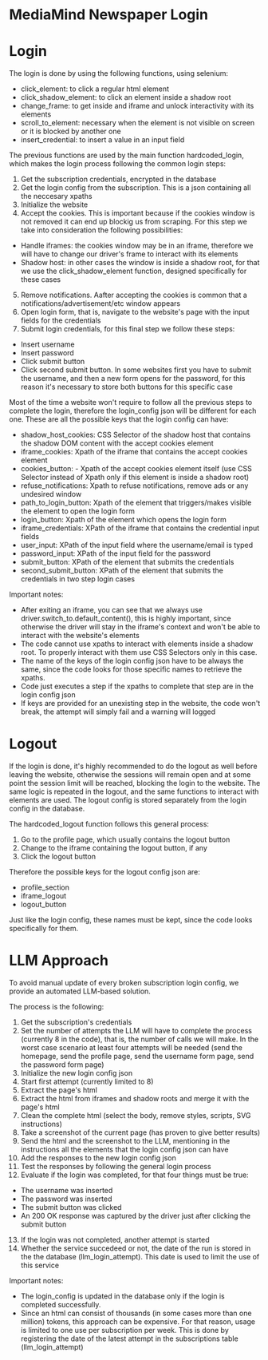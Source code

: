 # MediaMind Newspaper Login

# Login

The login is done by using the following functions, using selenium:
* click_element: to click a regular html element
* click_shadow_element: to click an element inside a shadow root
* change_frame: to get inside and iframe and unlock interactivity with its elements
* scroll_to_element: necessary when the element is not visible on screen or it is blocked by another one
* insert_credential: to insert a value in an input field

The previous functions are used by the main function hardcoded_login, which makes the login process following the common login steps:
1. Get the subscription credentials, encrypted in the database
2. Get the login config from the subscription. This is a json containing all the neccesary xpaths
3. Initialize the website
4. Accept the cookies. This is important because if the cookies window is not removed it can end up blockig us from scraping. For this step we take into consideration the following possibilities:
- Handle iframes: the cookies window may be in an iframe, therefore we will have to change our driver's frame to interact with its elements
- Shadow host: in other cases the window is inside a shadow root, for that we use the click_shadow_element function, designed specifically for these cases
5. Remove notifications. Aafter accepting the cookies is common that a notifications/advertisement/etc window appears
6. Open login form, that is, navigate to the website's page with the input fields for the credentials
7. Submit login credentials, for this final step we follow these steps:
- Insert username
- Insert password
- Click submit button
- Click second submit button. In some websites first you have to submit the username, and then a new form opens for the password, for this reason it's necessary to store both buttons for this specific case

Most of the time a website won't require to follow all the previous steps to complete the login, therefore the login_config json will be different for each one. These are all the possible keys that the login config can have:
* shadow_host_cookies: CSS Selector of the shadow host that contains the shadow DOM content with the accept cookies element
* iframe_cookies: Xpath of the iframe that contains the accept cookies element
* cookies_button: - Xpath of the accept cookies element itself (use CSS Selector instead of Xpath only if this element is inside a shadow root)
* refuse_notifications: Xpath to refuse notifications, remove ads or any undesired window
* path_to_login_button: Xpath of the element that triggers/makes visible the element to open the login form
* login_button: Xpath of the element which opens the login form
* iframe_credentials: XPath of the iframe that contains the credential input fields
* user_input: XPath of the input field where the username/email is typed
* password_input: XPath of the input field for the password
* submit_button: XPath of the element that submits the credentials
* second_submit_button: XPath of the element that submits the credentials in two step login cases

Important notes:
* After exiting an iframe, you can see that we always use driver.switch_to.default_content(), this is highly important, since otherwise the driver will stay in the iframe's context and won't be able to interact with the website's elements
* The code cannot use xpaths to interact with elements inside a shadow root. To properly interact with them use CSS Selectors only in this case.
* The name of the keys of the login config json have to be always the same, since the code looks for those specific names to retrieve the xpaths.
* Code just executes a step if the xpaths to complete that step are in the login config json
* If keys are provided for an unexisting step in the website, the code won't break, the attempt will simply fail and a warning will logged

# Logout

If the login is done, it's highly recommended to do the logout as well before leaving the website, otherwise the sessions will remain open and at some point the session limit will be reached, blocking the login to the website. The same logic is repeated in the logout, and the same functions to interact with elements are used. The logout config is stored separately from the login config in the database.

The hardcoded_logout function follows this general process:
1. Go to the profile page, which usually contains the logout button
2. Change to the iframe containing the logout button, if any
3. Click the logout button

Therefore the possible keys for the logout config json are:
* profile_section
* iframe_logout
* logout_button

Just like the login config, these names must be kept, since the code looks specifically for them.

# LLM Approach

To avoid manual update of every broken subscription login config, we provide an automated LLM-based solution.

The process is the following:
1. Get the subscription's credentials
2. Set the number of attempts the LLM will have to complete the process (currently 8 in the code), that is, the number of calls we will make. In the worst case scenario at least four attempts will be needed (send the homepage, send the profile page, send the username form page, send the password form page)
3. Initialize the new login config json
4. Start first attempt (currently limited to 8)
5. Extract the page's html
6. Extract the html from iframes and shadow roots and merge it with the page's html
7. Clean the complete html (select the body, remove styles, scripts, SVG instructions)
8. Take a screenshot of the current page (has proven to give better results)
9. Send the html and the screenshot to the LLM, mentioning in the instructions all the elements that the login config json can have
10. Add the responses to the new login config json
11. Test the responses by following the general login process
12. Evaluate if the login was completed, for that four things must be true:
* The username was inserted
* The password was inserted
* The submit button was clicked
* An 200 OK response was captured by the driver just after clicking the submit button
13. If the login was not completed, another attempt is started
14. Whether the service succedeed or not, the date of the run is stored in the the database (llm_login_attempt). This date is used to limit the use of this service

Important notes:
* The login_config is updated in the database only if the login is completed successfully.
* Since an html can consist of thousands (in some cases more than one million) tokens, this approach can be expensive. For that reason, usage is limited to one use per subscription per week. This is done by registering the date of the latest attempt in the subscriptions table (llm_login_attempt)
